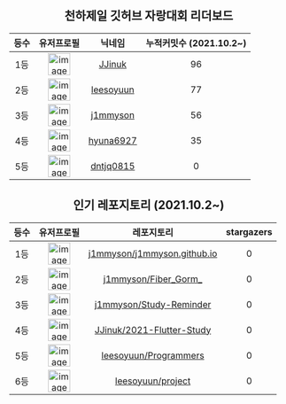 
<h2 align="center">천하제일 깃허브 자랑대회 리더보드</h2>

<table align="center">
  <thead>
    <tr>
      <th>
        등수
      </th>
      <th>
        유저프로필
      </th>
      <th>
        닉네임
      </th>
      <th>
        누적커밋수 (2021.10.2~)
      </th>
    </tr>
  </thead>
  <tbody>
    <tr>
      <td align="center">
        1등
      </td>
      <td align="center">
        <a href="https://github.com/JJinuk" >
          <img width="40" alt="image" src="https://avatars.githubusercontent.com/u/74299463?v=4">
        </a>
      </td>
      <td align="center">
      <a href="https://github.com/JJinuk" >
          JJinuk
      </a>
      </td>
      <td align="center">
        96
      </td>
    </tr>
    <tr>
      <td align="center">
        2등
      </td>
      <td align="center">
        <a href="https://github.com/leesoyuun" >
          <img width="40" alt="image" src="https://avatars.githubusercontent.com/u/51051548?v=4">
        </a>
      </td>
      <td align="center">
      <a href="https://github.com/leesoyuun" >
          leesoyuun
      </a>
      </td>
      <td align="center">
        77
      </td>
    </tr>
    <tr>
      <td align="center">
        3등
      </td>
      <td align="center">
        <a href="https://github.com/j1mmyson" >
          <img width="40" alt="image" src="https://avatars.githubusercontent.com/u/32802673?v=4">
        </a>
      </td>
      <td align="center">
      <a href="https://github.com/j1mmyson" >
          j1mmyson
      </a>
      </td>
      <td align="center">
        56
      </td>
    </tr>
    <tr>
      <td align="center">
        4등
      </td>
      <td align="center">
        <a href="https://github.com/hyuna6927" >
          <img width="40" alt="image" src="https://avatars.githubusercontent.com/u/83574289?v=4">
        </a>
      </td>
      <td align="center">
      <a href="https://github.com/hyuna6927" >
          hyuna6927
      </a>
      </td>
      <td align="center">
        35
      </td>
    </tr>
    <tr>
      <td align="center">
        5등
      </td>
      <td align="center">
        <a href="https://github.com/dntjq0815" >
          <img width="40" alt="image" src="https://avatars.githubusercontent.com/u/66402486?v=4">
        </a>
      </td>
      <td align="center">
      <a href="https://github.com/dntjq0815" >
          dntjq0815
      </a>
      </td>
      <td align="center">
        0
      </td>
    </tr>
  </tbody>
</table>

<h2 align="center">인기 레포지토리 (2021.10.2~)</h2>

<table align="center">
  <thead>
    <tr>
      <th>
        등수
      </th>
      <th>
        유저프로필
      </th>
      <th>
        레포지토리
      </th>
      <th>
        stargazers
      </th>
    </tr>
  </thead>
  <tbody>
    <tr>
      <td align="center">
        1등
      </td>
      <td align="center">
        <a href="https://github.com/j1mmyson" >
          <img width="40" alt="image" src="https://avatars.githubusercontent.com/u/32802673?v=4">
        </a>
      </td>
      <td align="center">
        <a href="https://github.com/j1mmyson/j1mmyson.github.io" >
          j1mmyson/j1mmyson.github.io
        </a>
      </td>
      </td>
      <td align="center">
        0
      </td>
    </tr>
    <tr>
      <td align="center">
        2등
      </td>
      <td align="center">
        <a href="https://github.com/j1mmyson" >
          <img width="40" alt="image" src="https://avatars.githubusercontent.com/u/32802673?v=4">
        </a>
      </td>
      <td align="center">
        <a href="https://github.com/j1mmyson/Fiber_Gorm_" >
          j1mmyson/Fiber_Gorm_
        </a>
      </td>
      </td>
      <td align="center">
        0
      </td>
    </tr>
    <tr>
      <td align="center">
        3등
      </td>
      <td align="center">
        <a href="https://github.com/j1mmyson" >
          <img width="40" alt="image" src="https://avatars.githubusercontent.com/u/32802673?v=4">
        </a>
      </td>
      <td align="center">
        <a href="https://github.com/j1mmyson/Study-Reminder" >
          j1mmyson/Study-Reminder
        </a>
      </td>
      </td>
      <td align="center">
        0
      </td>
    </tr>
    <tr>
      <td align="center">
        4등
      </td>
      <td align="center">
        <a href="https://github.com/JJinuk" >
          <img width="40" alt="image" src="https://avatars.githubusercontent.com/u/74299463?v=4">
        </a>
      </td>
      <td align="center">
        <a href="https://github.com/JJinuk/2021-Flutter-Study" >
          JJinuk/2021-Flutter-Study
        </a>
      </td>
      </td>
      <td align="center">
        0
      </td>
    </tr>
    <tr>
      <td align="center">
        5등
      </td>
      <td align="center">
        <a href="https://github.com/leesoyuun" >
          <img width="40" alt="image" src="https://avatars.githubusercontent.com/u/51051548?v=4">
        </a>
      </td>
      <td align="center">
        <a href="https://github.com/leesoyuun/Programmers" >
          leesoyuun/Programmers
        </a>
      </td>
      </td>
      <td align="center">
        0
      </td>
    </tr>
    <tr>
      <td align="center">
        6등
      </td>
      <td align="center">
        <a href="https://github.com/leesoyuun" >
          <img width="40" alt="image" src="https://avatars.githubusercontent.com/u/51051548?v=4">
        </a>
      </td>
      <td align="center">
        <a href="https://github.com/leesoyuun/project" >
          leesoyuun/project
        </a>
      </td>
      </td>
      <td align="center">
        0
      </td>
    </tr>
  </tbody>
</table>
    